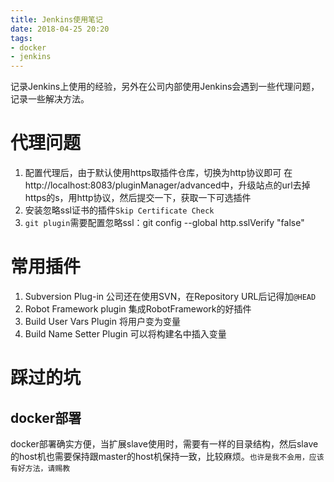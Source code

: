 ```yaml
---
title: Jenkins使用笔记
date: 2018-04-25 20:20
tags:
- docker
- jenkins
---
```

记录Jenkins上使用的经验，另外在公司内部使用Jenkins会遇到一些代理问题，记录一些解决方法。
<!-- more -->
# 代理问题
1. 配置代理后，由于默认使用https取插件仓库，切换为http协议即可
在http://localhost:8083/pluginManager/advanced中，升级站点的url去掉https的s，用http协议，然后提交一下，获取一下可选插件
2. 安装忽略ssl证书的插件`Skip Certificate Check`
3. `git plugin`需要配置忽略ssl：git config --global http.sslVerify "false"
# 常用插件
1. Subversion Plug-in 公司还在使用SVN，在Repository URL后记得加`@HEAD`
2. Robot Framework plugin 集成RobotFramework的好插件
3. Build User Vars Plugin 将用户变为变量
4. Build Name Setter Plugin 可以将构建名中插入变量

# 踩过的坑
## docker部署
docker部署确实方便，当扩展slave使用时，需要有一样的目录结构，然后slave的host机也需要保持跟master的host机保持一致，比较麻烦。`也许是我不会用，应该有好方法，请赐教`

